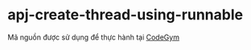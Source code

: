# apj-create-thread-using-runnable
Mã nguồn được sử dụng để thực hành tại [CodeGym](https://codegym.vn)
